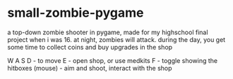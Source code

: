 # small-zombie-pygame
a top-down zombie shooter in pygame, made for my highschool final project when i was 16.
at night, zombies will attack.
during the day, you get some time to collect coins and buy upgrades in the shop

W A S D  -  to move
E  -  open shop, or use medkits
F  -  toggle showing the hitboxes
(mouse)  -  aim and shoot, interact with the shop
